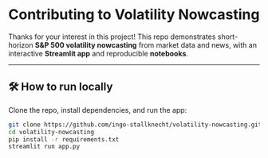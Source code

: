 # Contributing to Volatility Nowcasting

Thanks for your interest in this project!
This repo demonstrates short-horizon **S&P 500 volatility nowcasting** from market data and news, with an interactive **Streamlit app** and reproducible **notebooks**.

---

## 🛠️ How to run locally

Clone the repo, install dependencies, and run the app:

```bash
git clone https://github.com/ingo-stallknecht/volatility-nowcasting.git
cd volatility-nowcasting
pip install -r requirements.txt
streamlit run app.py
